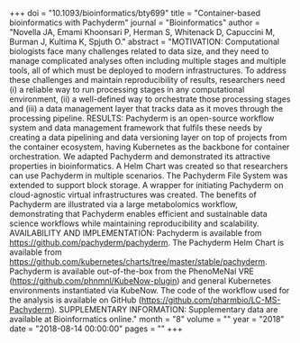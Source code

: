 +++
doi = "10.1093/bioinformatics/bty699"
title = "Container-based bioinformatics with Pachyderm"
journal = "Bioinformatics"
author = "Novella JA, Emami Khoonsari P, Herman S, Whitenack D, Capuccini M, Burman J, Kultima K, Spjuth O."
abstract = "MOTIVATION: Computational biologists face many challenges related to data size, and they need to manage complicated analyses often including multiple stages and multiple tools, all of which must be deployed to modern infrastructures. To address these challenges and maintain reproducibility of results, researchers need (i) a reliable way to run processing stages in any computational environment, (ii) a well-defined way to orchestrate those processing stages and (iii) a data management layer that tracks data as it moves through the processing pipeline. RESULTS: Pachyderm is an open-source workflow system and data management framework that fulfils these needs by creating a data pipelining and data versioning layer on top of projects from the container ecosystem, having Kubernetes as the backbone for container orchestration. We adapted Pachyderm and demonstrated its attractive properties in bioinformatics. A Helm Chart was created so that researchers can use Pachyderm in multiple scenarios. The Pachyderm File System was extended to support block storage. A wrapper for initiating Pachyderm on cloud-agnostic virtual infrastructures was created. The benefits of Pachyderm are illustrated via a large metabolomics workflow, demonstrating that Pachyderm enables efficient and sustainable data science workflows while maintaining reproducibility and scalability. AVAILABILITY AND IMPLEMENTATION: Pachyderm is available from https://github.com/pachyderm/pachyderm. The Pachyderm Helm Chart is available from https://github.com/kubernetes/charts/tree/master/stable/pachyderm. Pachyderm is available out-of-the-box from the PhenoMeNal VRE (https://github.com/phnmnl/KubeNow-plugin) and general Kubernetes environments instantiated via KubeNow. The code of the workflow used for the analysis is available on GitHub (https://github.com/pharmbio/LC-MS-Pachyderm). SUPPLEMENTARY INFORMATION: Supplementary data are available at Bioinformatics online."
month = "8"
volume = ""
year = "2018"
date = "2018-08-14 00:00:00"
pages = ""
+++

